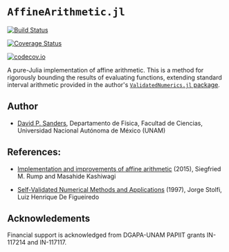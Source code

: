 # `AffineArithmetic.jl`

[![Build Status](https://travis-ci.org/dpsanders/AffineArithmetic.jl.svg?branch=master)](https://travis-ci.org/dpsanders/AffineArithmetic.jl)

[![Coverage Status](https://coveralls.io/repos/dpsanders/AffineArithmetic.jl/badge.svg?branch=master&service=github)](https://coveralls.io/github/dpsanders/AffineArithmetic.jl?branch=master)

[![codecov.io](http://codecov.io/github/dpsanders/AffineArithmetic.jl/coverage.svg?branch=master)](http://codecov.io/github/dpsanders/AffineArithmetic.jl?branch=master)

A pure-Julia implementation of affine arithmetic.
This is a method for rigorously bounding the results of evaluating functions, extending standard interval arithmetic provided in the author's [`ValidatedNumerics.jl` package](https://github.com/dpsanders/ValidatedNumerics.jl).


## Author

- [David P. Sanders](http://sistemas.fciencias.unam.mx/~dsanders),
Departamento de Física, Facultad de Ciencias, Universidad Nacional Autónoma de México (UNAM)


## References:
- [Implementation and improvements of affine arithmetic](https://www.google.com/url?sa=t&rct=j&q=&esrc=s&source=web&cd=1&cad=rja&uact=8&ved=0ahUKEwi2icCjwv7SAhVDfiwKHbX9CfoQFggcMAA&url=http%3A%2F%2Fwww.ti3.tuhh.de%2Fpaper%2Frump%2FRuKas14.pdf&usg=AFQjCNFTxm7hWrj95AQ_MvJMihElyT6kLg&sig2=tkeMyVLfhMKB82awYAePkA&bvm=bv.151426398,d.bGg) (2015),
Siegfried M. Rump and Masahide Kashiwagi

- [Self-Validated Numerical Methods and Applications](http://citeseerx.ist.psu.edu/viewdoc/summary?doi=10.1.1.36.8089) (1997),
Jorge Stolfi, Luiz Henrique De Figueiredo

## Acknowledements
Financial support is acknowledged from DGAPA-UNAM PAPIIT grants IN-117214 and IN-117117.
